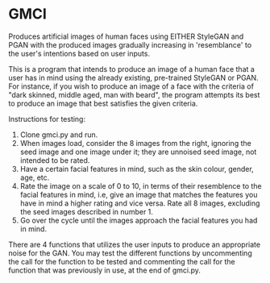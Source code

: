 # GMCI
Produces artificial images of human faces using EITHER StyleGAN and PGAN with the produced images gradually increasing in 'resemblance' to the user's intentions based on user inputs.

This is a program that intends to produce an image of a human face that a user has in mind using the already existing, pre-trained StyleGAN or PGAN. For instance, if you wish to produce an image of a face with the criteria of "dark skinned, middle aged, man with beard", the program attempts its best to produce an image that best satisfies the given criteria. 

Instructions for testing:
1. Clone gmci.py and run.
2. When images load, consider the 8 images from the right, ignoring the seed image and one image under it; they are unnoised seed image, not intended to be rated.
3. Have a certain facial features in mind, such as the skin colour, gender, age, etc. 
4. Rate the image on a scale of 0 to 10, in terms of their resemblence to the facial features in mind, i.e, give an image that matches the features you have in 
mind a higher rating and vice versa. Rate all 8 images, excluding the seed images described in number 1.
5. Go over the cycle until the images approach the facial features you had in mind.

There are 4 functions that utilizes the user inputs to produce an appropriate noise for the GAN. You may test the different functions by uncommenting the call for the function to be tested and commenting the call for the function that was previously in use, at the end of gmci.py.


